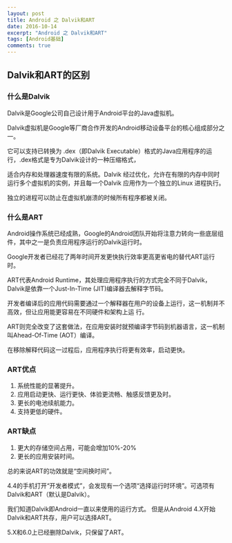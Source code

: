 ```yaml
---
layout: post
title: Android 之 Dalvik和ART
date: 2016-10-14
excerpt: "Android 之 Dalvik和ART"
tags: [Android基础]
comments: true
---
```


## Dalvik和ART的区别

### 什么是Dalvik

Dalvik是Google公司自己设计用于Android平台的Java虚拟机。

Dalvik虚拟机是Google等厂商合作开发的Android移动设备平台的核心组成部分之一。

它可以支持已转换为 .dex（即Dalvik Executable）格式的Java应用程序的运行，.dex格式是专为Dalvik设计的一种压缩格式，

适合内存和处理器速度有限的系统。Dalvik 经过优化，允许在有限的内存中同时运行多个虚拟机的实例，并且每一个Dalvik 应用作为一个独立的Linux 进程执行。

独立的进程可以防止在虚拟机崩溃的时候所有程序都被关闭。

### 什么是ART

Android操作系统已经成熟，Google的Android团队开始将注意力转向一些底层组件，其中之一是负责应用程序运行的Dalvik运行时。

Google开发者已经花了两年时间开发更快执行效率更高更省电的替代ART运行时。 

ART代表Android Runtime，其处理应用程序执行的方式完全不同于Dalvik，Dalvik是依靠一个Just-In-Time (JIT)编译器去解释字节码。

开发者编译后的应用代码需要通过一个解释器在用户的设备上运行，这一机制并不高效，但让应用能更容易在不同硬件和架构上运 行。

ART则完全改变了这套做法，在应用安装时就预编译字节码到机器语言，这一机制叫Ahead-Of-Time (AOT）编译。

在移除解释代码这一过程后，应用程序执行将更有效率，启动更快。

 
### ART优点

1. 系统性能的显著提升。
2. 应用启动更快、运行更快、体验更流畅、触感反馈更及时。
3. 更长的电池续航能力。
4. 支持更低的硬件。

### ART缺点

1. 更大的存储空间占用，可能会增加10%-20%
2. 更长的应用安装时间。

总的来说ART的功效就是“空间换时间”。

4.4的手机打开“开发者模式”，会发现有一个选项“选择运行时环境”。可选项有Dalvik和ART（默认是Dalvik）。 

我们知道Dalvik即Android一直以来使用的运行方式。 但是从Android 4.X开始Dalvik和ART共存，用户可以选择ART。

5.X和6.0上已经删除Dalvik，只保留了ART。

